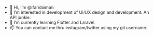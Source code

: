 - 👋 Hi, I’m @ifaridaiman
- 👀 I’m interested in development of UI/UX design and development. An API junkie.
- 🌱 I’m currently learning Flutter and Laravel.
- 📫 You can contact me thru instagram/twitter using my git username.

